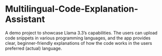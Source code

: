 # Multilingual-Code-Explanation-Assistant
A demo project to showcase Llama 3.3’s capabilities. The users can upload code snippets in various programming languages, and the app provides clear, beginner-friendly explanations of how the code works in the users preferred (actual) language.
